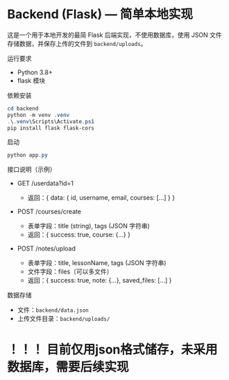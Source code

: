 # Backend (Flask) — 简单本地实现

这是一个用于本地开发的最简 Flask 后端实现，不使用数据库，使用 JSON 文件存储数据，并保存上传的文件到 `backend/uploads`。

运行要求
- Python 3.8+
- flask 模块

依赖安装
```powershell
cd backend
python -m venv .venv
.\.venv\Scripts\Activate.ps1
pip install flask flask-cors
```

启动
```powershell
python app.py
```

接口说明（示例）

- GET /userdata?id=1
  - 返回：{ data: { id, username, email, courses: [...] } }

- POST /courses/create
  - 表单字段：title (string), tags (JSON 字符串)
  - 返回：{ success: true, course: {...} }

- POST /notes/upload
  - 表单字段：title, lessonName, tags (JSON 字符串)
  - 文件字段：files（可以多文件）
  - 返回：{ success: true, note: {...}, saved_files: [...] }

数据存储
- 文件：`backend/data.json`
- 上传文件目录：`backend/uploads/`

# ！！！ 目前仅用json格式储存，未采用数据库，需要后续实现
